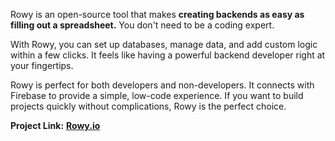 Rowy is an open-source tool that makes **creating backends as easy as filling out a spreadsheet.** You don't need to be a coding expert.

With Rowy, you can set up databases, manage data, and add custom logic within a few clicks. It feels like having a powerful backend developer right at your fingertips.

Rowy is perfect for both developers and non-developers. It connects with Firebase to provide a simple, low-code experience. If you want to build projects quickly without complications, Rowy is the perfect choice.

**Project Link:** **[Rowy.io](https://www.rowy.io/)**